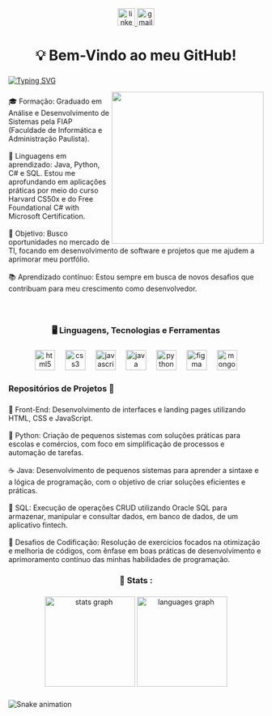<div align="center">
  <a href="https://www.linkedin.com/in/higor-vilela10/" target="_blank">
    <img src="https://img.shields.io/static/v1?message=LinkedIn&logo=linkedin&label=&color=0077B5&logoColor=white&labelColor=&style=for-the-badge" height="34" alt="linkedin logo"  />
  </a>
  <a href="4hv@protonmail.com" target="_blank">
    <img src="https://img.shields.io/static/v1?message=Email&logo=gmail&label=&color=9477FE&logoColor=white&labelColor=&style=for-the-badge" height="34" alt="gmail logo"  />
  </a>
</div>

###

<h1 align="center"> 💡 Bem-Vindo ao meu GitHub!</h1>

###

[![Typing SVG](https://readme-typing-svg.herokuapp.com?font=Orbitron&duration=4500&pause=1000&color=59A6FF&width=435&lines=Higor+Vilela+%7C+Desenvolvedor+Full+Stack)](https://git.io/typing-svg)

<img align="right" height="300" src="https://i.ibb.co/qBRLy97/ezgif-com-gif-maker-1.gif"  />

###

<p align="left">🎓 Formação: Graduado em Análise e Desenvolvimento de Sistemas pela FIAP (Faculdade de Informática e Administração Paulista).<br>
            <br>🔧 Linguagens em aprendizado: Java, Python, C# e SQL. Estou me aprofundando em aplicações práticas por meio do curso Harvard CS50x e do Free Foundational C# with Microsoft Certification.<br>
            <br>🎯 Objetivo: Busco oportunidades no mercado de TI, focando em desenvolvimento de software e projetos que me ajudem a aprimorar meu portfólio.<br>
            <br>📚 Aprendizado contínuo: Estou sempre em busca de novos desafios que contribuam para meu crescimento como desenvolvedor.</p>

###

<br clear="both">

<h3 align="center"> 🖥 Linguagens, Tecnologias e Ferramentas</h3>

###

<div align="center">
  <img src="https://cdn.jsdelivr.net/gh/devicons/devicon/icons/html5/html5-original.svg" height="40" alt="html5 logo"  />
  <img width="12" />
  <img src="https://cdn.jsdelivr.net/gh/devicons/devicon/icons/css3/css3-original.svg" height="40" alt="css3 logo"  />
  <img width="12" />
  <img src="https://cdn.jsdelivr.net/gh/devicons/devicon/icons/javascript/javascript-original.svg" height="40" alt="javascript logo"  />
  <img width="12" />
  <img src="https://cdn.jsdelivr.net/gh/devicons/devicon/icons/java/java-original.svg" height="40" alt="java logo"  />
  <img width="12" />
  <img src="https://cdn.jsdelivr.net/gh/devicons/devicon/icons/python/python-original.svg" height="40" alt="python logo"  />
  <img width="12" />
  <img src="https://cdn.jsdelivr.net/gh/devicons/devicon/icons/figma/figma-original.svg" height="40" alt="figma logo"  />
  <img width="12" />
  <img src="https://cdn.jsdelivr.net/gh/devicons/devicon/icons/mongodb/mongodb-original.svg" height="40" alt="mongodb logo"  />
</div>

###

<h3 align="left">Repositórios de Projetos 🚀</h3>

###

<p align="left">🎨 Front-End: Desenvolvimento de interfaces e landing pages utilizando HTML, CSS e JavaScript. <br>
            <br> 🐍 Python: Criação de pequenos sistemas com soluções práticas para escolas e comércios, com foco em simplificação de processos e automação de tarefas.<br>
            <br> ☕ Java: Desenvolvimento de pequenos sistemas para aprender a sintaxe e a lógica de programação, com o objetivo de criar soluções eficientes e práticas.<br>
            <br> 💾 SQL: Execução de operações CRUD utilizando Oracle SQL para armazenar, manipular e consultar dados, em banco de dados, de um aplicativo fintech.<br>
            <br> 🎈 Desafios de Codificação: Resolução de exercícios focados na otimização e melhoria de códigos, com ênfase em boas práticas de desenvolvimento e aprimoramento contínuo das minhas habilidades de programação.<br>

###

<h3 align="center"> 🧮 Stats :</h3>

###

<div align="center">
  <img src="https://github-readme-stats.vercel.app/api?username=higorv10&hide_title=false&hide_rank=false&show_icons=true&include_all_commits=true&count_private=true&disable_animations=false&theme=github_dark&locale=en&hide_border=false&order=1" height="178" alt="stats graph"  />
  <img src="https://github-readme-stats.vercel.app/api/top-langs?username=higorv10&locale=en&hide_title=false&layout=compact&card_width=320&langs_count=5&theme=github_dark&hide_border=false&order=2" height="178" alt="languages graph"  />
</div>

###

<img src="https://raw.githubusercontent.com/higorv10/higorv10/output/snake.svg" alt="Snake animation" />

###
